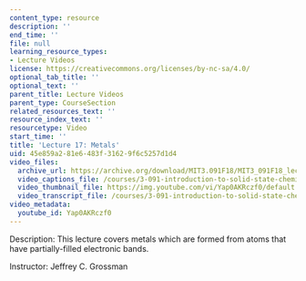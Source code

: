 ```yaml
---
content_type: resource
description: ''
end_time: ''
file: null
learning_resource_types:
- Lecture Videos
license: https://creativecommons.org/licenses/by-nc-sa/4.0/
optional_tab_title: ''
optional_text: ''
parent_title: Lecture Videos
parent_type: CourseSection
related_resources_text: ''
resource_index_text: ''
resourcetype: Video
start_time: ''
title: 'Lecture 17: Metals'
uid: 45e859a2-81e6-483f-3162-9f6c5257d1d4
video_files:
  archive_url: https://archive.org/download/MIT3.091F18/MIT3_091F18_lec17_300k.mp4
  video_captions_file: /courses/3-091-introduction-to-solid-state-chemistry-fall-2018/Yap0AKRczf0_captions.webvtt
  video_thumbnail_file: https://img.youtube.com/vi/Yap0AKRczf0/default.jpg
  video_transcript_file: /courses/3-091-introduction-to-solid-state-chemistry-fall-2018/Yap0AKRczf0_transcript.pdf
video_metadata:
  youtube_id: Yap0AKRczf0
---
```


Description: This lecture covers metals which are formed from atoms that have partially-filled electronic bands.

Instructor: Jeffrey C. Grossman

